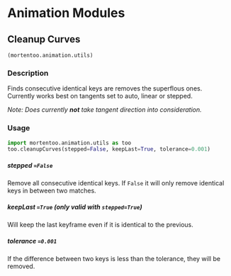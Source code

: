 # Animation Modules

## Cleanup Curves

`(mortentoo.animation.utils)`

### Description

Finds consecutive identical keys are removes the superflous ones. Currently works best on tangents set to auto, linear or stepped.

_Note: Does currently **not** take tangent direction into consideration._

### Usage

```python 
import mortentoo.animation.utils as too
too.cleanupCurves(stepped=False, keepLast=True, tolerance=0.001)
```


##### stepped `=False`
Remove all consecutive identical keys. If `False` it will only remove identical keys in between two matches.

##### keepLast `=True` (only valid with `stepped=True`)
Will keep the last keyframe even if it is identical to the previous.

##### tolerance `=0.001`
If the difference between two keys is less than the tolerance, they will be removed.
